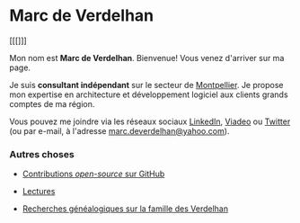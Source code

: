 # Marc de Verdelhan

[[[]]]


Mon nom est **Marc de Verdelhan**. Bienvenue! Vous venez d'arriver sur ma page.

Je suis **consultant indépendant** sur le secteur de [Montpellier](https://fr.wikipedia.org/wiki/Montpellier). Je propose mon expertise en architecture et développement logiciel aux clients grands comptes de ma région.

Vous pouvez me joindre via les réseaux sociaux [LinkedIn](https://www.linkedin.com/in/marcdeverdelhan/), [Viadeo](http://fr.viadeo.com/fr/profile/marc.de-verdelhan) ou [Twitter](https://twitter.com/MarcdeVerdelhan) (ou par e-mail, à l'adresse <marc.deverdelhan@yahoo.com>).


### Autres choses

  * [Contributions *open-source* sur GitHub](http://github.com/mdeverdelhan)

  * [Lectures](readings)
 
  * [Recherches généalogiques sur la famille des Verdelhan](famille-verdelhan/)
